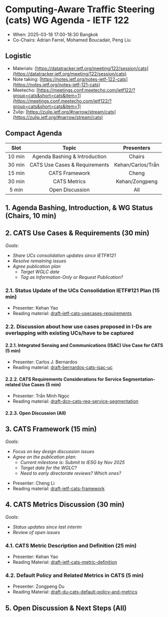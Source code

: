 # Computing-Aware Traffic Steering (cats) WG Agenda - IETF 122

* When: 2025-03-18 17:00-18:30 Bangkok
* Co-Chairs: Adrian Farrel, Mohamed Boucadair, Peng Liu

## Logistic

* Materials: [https://datatracker.ietf.org/meeting/122/session/cats](https://datatracker.ietf.org/meeting/122/session/cats)
* Note taking: [https://notes.ietf.org/notes-ietf-122-cats](https://notes.ietf.org/notes-ietf-121-cats)
* Meetecho: [https://meetings.conf.meetecho.com/ietf122/?group=cats&short=cats&item=1](https://meetings.conf.meetecho.com/ietf122/?group=cats&short=cats&item=1)
* Zulip: [https://zulip.ietf.org/#narrow/stream/cats](https://zulip.ietf.org/#narrow/stream/cats)

## Compact Agenda

| Slot  | Topic                         | Presenters                 |
|:-----:|:-----------------------------:|:--------------------------:|
| 10 min| Agenda Bashing & Introduction | Chairs                     |
| 30 min| CATS Use Cases & Requirements | Kehan/Carlos/Trần          |
| 15 min| CATS Framework                | Cheng                      |
| 30 min| CATS Metrics                  | Kehan/Zongpeng             | 
| 5 min | Open Discussion               | All                        |

## 1. Agenda Bashing, Introduction, & WG Status (Chairs, 10 min)

## 2. CATS Use Cases & Requirements (30 min) 

*Goals*: 
  + *Share UCs consolidation updates since IETF#121*
  + *Resolve remaining issues*
  + *Agree publication plan*
     - *Target WGLC date*
     - *Tag as Information-Only or Request Publication?*

### 2.1. Status Update of the UCs Consolidation IETF#121 Plan (15 min)

* Presenter: Kehan Yao
* Reading material: [draft-ietf-cats-usecases-requirements](https://datatracker.ietf.org/doc/draft-ietf-cats-usecases-requirements/)
  
### 2.2. Discussion about how use cases proposed in I-Ds are overlapping with existing UCs/have to be captured

#### 2.2.1. Integrated Sensing and Communications (ISAC) Use Case for CATS  (5 min)

* Presenter: Carlos J. Bernardos
* Reading material: [draft-bernardos-cats-isac-uc](https://datatracker.ietf.org/doc/draft-bernardos-cats-isac-uc/)
  
#### 2.2.2. CATS Requirements Considerations for Service Segmentation-related Use Cases (5 min)

* Presenter: Trần Minh Ngọc
* Reading material: [draft-dcn-cats-req-service-segmentation](https://datatracker.ietf.org/doc/draft-dcn-cats-req-service-segmentation/)

#### 2.2.3. Open Discussion (All)

## 3. CATS Framework (15 min)

*Goals*: 
  + *Focus on key design discussion issues*
  + *Agree on the publication plan:*
     - *Current milestone is: Submit to IESG by Nov 2025*
     - *Target date for the WGLC?*
     - *Need to early directorate reviews? Which ones?*    

* Presenter: Cheng Li
* Reading material: [draft-ietf-cats-framework](https://datatracker.ietf.org/doc/draft-ietf-cats-framework/)

## 4. CATS Metrics Discussion (30 min)

*Goals*: 
  + *Status updates since last interim*
  + *Review of open issues*

### 4.1. CATS Metric Description and Definition (25 min)

* Presenter: Kehan Yao
* Reading Material: [draft-ietf-cats-metric-definition](https://datatracker.ietf.org/doc/draft-ietf-cats-metric-definition/)

### 4.2. Default Policy and Related Metrics in CATS (5 min)

* Presenter: Zongpeng Du
* Reading Material: [draft-du-cats-default-policy-and-metrics](https://datatracker.ietf.org/doc/draft-du-cats-default-policy-and-metrics/)

## 5. Open Discussion & Next Steps (All)
